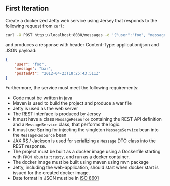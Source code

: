 ## First Iteration

Create a dockerized Jetty web service using Jersey that responds to the
following request from `curl`:

```sh
curl -X POST http://localhost:8080/messages -d '{"user":"foo", "message": "bar"}'
```

and produces a response with header Content-Type: application/json and JSON payload:

```json
{
	"user": "foo",
	"message": "bar",
	"postedAt": "2012-04-23T18:25:43.511Z"
}
```

Furthermore, the service must meet the following requirements:

* Code must be written in java
* Maven is used to build the project and produce a war file
* Jetty is used as the web server
* The REST interface is produced by Jersey
* It must have a class `MessageResource` containing the REST API definition and a `MessageService` class, that performs the logic.
* It must use Spring for injecting the singleton `MessageService` bean into the `MessageResource` bean
* JAX RS / Jackson is used for serializing a `Message` DTO class into the REST response.
* The project must be built as a docker image using a Dockerfile starting with `FROM ubuntu:trusty`, and run as a docker container.
* The docker image must be built using maven using mvn package
* Jetty, including the web-application, should start when docker start is issued for the created docker image.
* Date format in JSON must be in [ISO 8601](https://en.wikipedia.org/?title=ISO_8601)
